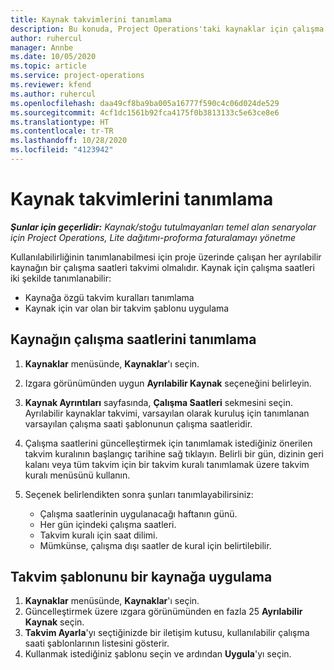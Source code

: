 ```yaml
---
title: Kaynak takvimlerini tanımlama
description: Bu konuda, Project Operations'taki kaynaklar için çalışma saati takvimlerinin tanımlanması hakkında bilgiler sağlanmaktadır.
author: ruhercul
manager: Annbe
ms.date: 10/05/2020
ms.topic: article
ms.service: project-operations
ms.reviewer: kfend
ms.author: ruhercul
ms.openlocfilehash: daa49cf8ba9ba005a16777f590c4c06d024de529
ms.sourcegitcommit: 4cf1dc1561b92fca4175f0b3813133c5e63ce8e6
ms.translationtype: HT
ms.contentlocale: tr-TR
ms.lasthandoff: 10/28/2020
ms.locfileid: "4123942"
---
```

# <a name="define-resource-calendars"></a>Kaynak takvimlerini tanımlama

_**Şunlar için geçerlidir:** Kaynak/stoğu tutulmayanları temel alan senaryolar için Project Operations, Lite dağıtımı-proforma faturalamayı yönetme_

Kullanılabilirliğinin tanımlanabilmesi için proje üzerinde çalışan her ayrılabilir kaynağın bir çalışma saatleri takvimi olmalıdır. Kaynak için çalışma saatleri iki şekilde tanımlanabilir: 

   - Kaynağa özgü takvim kuralları tanımlama
   - Kaynak için var olan bir takvim şablonu uygulama

## <a name="define-a-resources-working-hours"></a>Kaynağın çalışma saatlerini tanımlama

1. **Kaynaklar** menüsünde, **Kaynaklar**'ı seçin.
2. Izgara görünümünden uygun **Ayrılabilir Kaynak** seçeneğini belirleyin.
3. **Kaynak Ayrıntıları** sayfasında, **Çalışma Saatleri** sekmesini seçin. Ayrılabilir kaynaklar takvimi, varsayılan olarak kuruluş için tanımlanan varsayılan çalışma saati şablonunun çalışma saatleridir.
4. Çalışma saatlerini güncelleştirmek için tanımlamak istediğiniz önerilen takvim kuralının başlangıç tarihine sağ tıklayın. Belirli bir gün, dizinin geri kalanı veya tüm takvim için bir takvim kuralı tanımlamak üzere takvim kuralı menüsünü kullanın.
5. Seçenek belirlendikten sonra şunları tanımlayabilirsiniz:

    - Çalışma saatlerinin uygulanacağı haftanın günü.
    - Her gün içindeki çalışma saatleri.
    - Takvim kuralı için saat dilimi.
    - Mümkünse, çalışma dışı saatler de kural için belirtilebilir.

## <a name="applying-a-calendar-template-to-a-resource"></a>Takvim şablonunu bir kaynağa uygulama

1. **Kaynaklar** menüsünde, **Kaynaklar**'ı seçin.
2. Güncelleştirmek üzere ızgara görünümünden en fazla 25 **Ayrılabilir Kaynak** seçin.
3. **Takvim Ayarla**'yı seçtiğinizde bir iletişim kutusu, kullanılabilir çalışma saati şablonlarının listesini gösterir.
4. Kullanmak istediğiniz şablonu seçin ve ardından **Uygula**'yı seçin.
